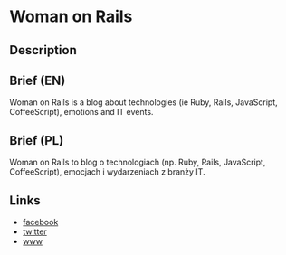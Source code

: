 Woman on Rails
==============

Description
-----------


Brief (EN)
----------
Woman on Rails is a blog about technologies (ie Ruby, Rails, JavaScript, CoffeeScript), emotions and IT events.


Brief (PL)
----------
Woman on Rails to blog o technologiach (np. Ruby, Rails, JavaScript, CoffeeScript), emocjach i wydarzeniach z branży IT.


Links
-----
- [facebook](https://www.facebook.com/CodeSchool)
- [twitter](https://twitter.com/womanonrails)
- [www](http://womanonrails.com/)
